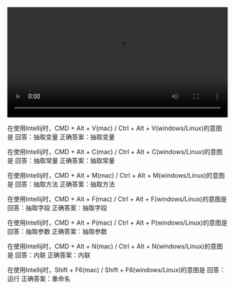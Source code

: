 <video width="100%" controls="" preload="auto">
   <source src="https://s3.cn-north-1.amazonaws.com.cn/tws-courses-resource/002.mp4
" type="video/mp4">
   <p>抱歉，你的浏览器不支持在线视频播放。</p>
</video>

在使用Intellij时，CMD + Alt + V(mac) / Ctrl + Alt + V(windows/Linux)的意图是
回答：抽取变量
正确答案：抽取变量

在使用Intellij时，CMD + Alt + C(mac) / Ctrl + Alt + C(windows/Linux)的意图是
回答：抽取常量
正确答案：抽取常量

在使用Intellij时，CMD + Alt + M(mac) / Ctrl + Alt + M(windows/Linux)的意图是
回答：抽取方法
正确答案：抽取方法

在使用Intellij时，CMD + Alt + F(mac) / Ctrl + Alt + F(windows/Linux)的意图是
回答：抽取字段
正确答案：抽取字段

在使用Intellij时，CMD + Alt + P(mac) / Ctrl + Alt + P(windows/Linux)的意图是
回答：抽取参数
正确答案：抽取参数

在使用Intellij时，CMD + Alt + N(mac) / Ctrl + Alt + N(windows/Linux)的意图是
回答：内联
正确答案：内联

在使用Intellij时，Shift + F6(mac) / Shift + F6(windows/Linux)的意图是
回答：运行
正确答案：重命名
